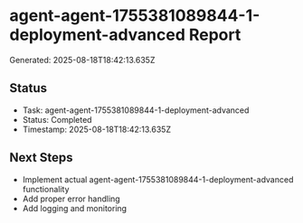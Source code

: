 # agent-agent-1755381089844-1-deployment-advanced Report

Generated: 2025-08-18T18:42:13.635Z

## Status
- Task: agent-agent-1755381089844-1-deployment-advanced
- Status: Completed
- Timestamp: 2025-08-18T18:42:13.635Z

## Next Steps
- Implement actual agent-agent-1755381089844-1-deployment-advanced functionality
- Add proper error handling
- Add logging and monitoring
